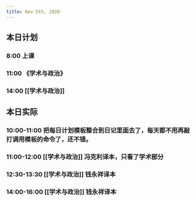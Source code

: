 ```yaml
---
title: Nov 5th, 2020
---
```


## 本日计划
### 8:00 上课
### 11:00 《学术与政治》
### 14:00 [[学术与政治]]
## 本日实际
### 10:00-11:00 把每日计划模板整合到日记里面去了，每天都不用再敲打调用模板的命令了，还不错。
### 11:00-12:00 [[学术与政治]] 冯克利译本，只看了学术部分
### 12:30-13:30 [[学术与政治]] 钱永祥译本
### 14:00-16:00 [[学术与政治]] 钱永祥译本
##
##
